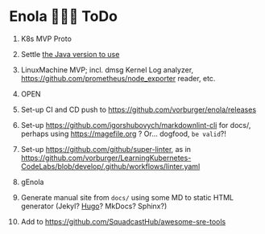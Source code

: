 # Enola 🕵🏾‍♀️ ToDo

1. K8s MVP Proto

1. Settle [the Java version to use](https://bazel.build/docs/bazel-and-java#java-versions)

1. LinuxMachine MVP; incl. dmsg Kernel Log analyzer, https://github.com/prometheus/node_exporter reader, etc.

1. OPEN

1. Set-up CI and CD push to https://github.com/vorburger/enola/releases

1. Set-up https://github.com/igorshubovych/markdownlint-cli for docs/, perhaps using https://magefile.org ? Or... dogfood, `be valid`?!

1. Set-up https://github.com/github/super-linter, as in https://github.com/vorburger/LearningKubernetes-CodeLabs/blob/develop/.github/workflows/linter.yaml

1. gEnola

1. Generate manual site from `docs/` using some MD to static HTML generator (Jekyl? [Hugo](https://gohugo.io)? MkDocs? Sphinx?)

1. Add to https://github.com/SquadcastHub/awesome-sre-tools
